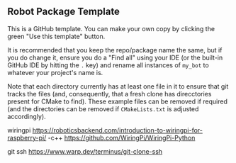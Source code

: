 ## Robot Package Template

This is a GitHub template. You can make your own copy by clicking the green "Use this template" button.

It is recommended that you keep the repo/package name the same, but if you do change it, ensure you do a "Find all" using your IDE (or the built-in GitHub IDE by hitting the `.` key) and rename all instances of `my_bot` to whatever your project's name is.

Note that each directory currently has at least one file in it to ensure that git tracks the files (and, consequently, that a fresh clone has direcctories present for CMake to find). These example files can be removed if required (and the directories can be removed if `CMakeLists.txt` is adjusted accordingly).

wiringpi
https://roboticsbackend.com/introduction-to-wiringpi-for-raspberry-pi/     -c++
https://github.com/WiringPi/WiringPi-Python 

git ssh
https://www.warp.dev/terminus/git-clone-ssh
